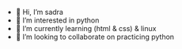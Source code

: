- 👋 Hi, I’m sadra
- 👀 I’m interested in python
- 🌱 I’m currently learning (html & css) & linux
- 💞️ I’m looking to collaborate on practicing python
<!---
sapy is a ✨ special ✨ repository because its `README.md` (this file) appears on your GitHub profile.
You can click the Preview link to take a look at your changes.
--->

